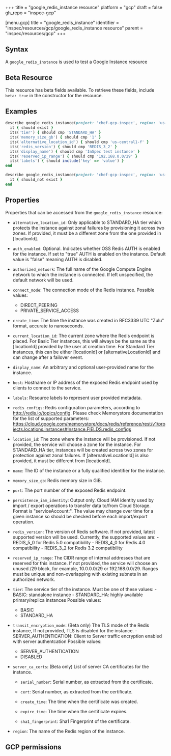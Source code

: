 +++
title = "google_redis_instance resource"
platform = "gcp"
draft = false
gh_repo = "inspec-gcp"

[menu.gcp]
title = "google_redis_instance"
identifier = "inspec/resources/gcp/google_redis_instance resource"
parent = "inspec/resources/gcp"
+++

## Syntax

A `google_redis_instance` is used to test a Google Instance resource


## Beta Resource
This resource has beta fields available. To retrieve these fields, include `beta: true` in the constructor for the resource.

## Examples

```ruby
describe google_redis_instance(project: 'chef-gcp-inspec', region: 'us-central1', name: 'my-redis-cache') do
  it { should exist }
  its('tier') { should cmp 'STANDARD_HA' }
  its('memory_size_gb') { should cmp '1' }
  its('alternative_location_id') { should cmp 'us-central1-f' }
  its('redis_version') { should cmp 'REDIS_3_2' }
  its('display_name') { should cmp 'InSpec test instance' }
  its('reserved_ip_range') { should cmp '192.168.0.0/29' }
  its('labels') { should include('key' => 'value') }
end

describe google_redis_instance(project: 'chef-gcp-inspec', region: 'us-central1', name: 'nonexistent') do
  it { should_not exist }
end
```

## Properties

Properties that can be accessed from the `google_redis_instance` resource:


  * `alternative_location_id`: Only applicable to STANDARD_HA tier which protects the instance against zonal failures by provisioning it across two zones. If provided, it must be a different zone from the one provided in [locationId].

  * `auth_enabled`: Optional. Indicates whether OSS Redis AUTH is enabled for the instance. If set to "true" AUTH is enabled on the instance. Default value is "false" meaning AUTH is disabled.

  * `authorized_network`: The full name of the Google Compute Engine network to which the instance is connected. If left unspecified, the default network will be used.

  * `connect_mode`: The connection mode of the Redis instance.
  Possible values:
    * DIRECT_PEERING
    * PRIVATE_SERVICE_ACCESS

  * `create_time`: The time the instance was created in RFC3339 UTC "Zulu" format, accurate to nanoseconds.

  * `current_location_id`: The current zone where the Redis endpoint is placed. For Basic Tier instances, this will always be the same as the [locationId] provided by the user at creation time. For Standard Tier instances, this can be either [locationId] or [alternativeLocationId] and can change after a failover event.

  * `display_name`: An arbitrary and optional user-provided name for the instance.

  * `host`: Hostname or IP address of the exposed Redis endpoint used by clients to connect to the service.

  * `labels`: Resource labels to represent user provided metadata.

  * `redis_configs`: Redis configuration parameters, according to http://redis.io/topics/config. Please check Memorystore documentation for the list of supported parameters: https://cloud.google.com/memorystore/docs/redis/reference/rest/v1/projects.locations.instances#Instance.FIELDS.redis_configs

  * `location_id`: The zone where the instance will be provisioned. If not provided, the service will choose a zone for the instance. For STANDARD_HA tier, instances will be created across two zones for protection against zonal failures. If [alternativeLocationId] is also provided, it must be different from [locationId].

  * `name`: The ID of the instance or a fully qualified identifier for the instance.

  * `memory_size_gb`: Redis memory size in GiB.

  * `port`: The port number of the exposed Redis endpoint.

  * `persistence_iam_identity`: Output only. Cloud IAM identity used by import / export operations to transfer data to/from Cloud Storage. Format is "serviceAccount:". The value may change over time for a given instance so should be checked before each import/export operation.

  * `redis_version`: The version of Redis software. If not provided, latest supported version will be used. Currently, the supported values are:  - REDIS_5_0 for Redis 5.0 compatibility - REDIS_4_0 for Redis 4.0 compatibility - REDIS_3_2 for Redis 3.2 compatibility

  * `reserved_ip_range`: The CIDR range of internal addresses that are reserved for this instance. If not provided, the service will choose an unused /29 block, for example, 10.0.0.0/29 or 192.168.0.0/29. Ranges must be unique and non-overlapping with existing subnets in an authorized network.

  * `tier`: The service tier of the instance. Must be one of these values:  - BASIC: standalone instance - STANDARD_HA: highly available primary/replica instances
  Possible values:
    * BASIC
    * STANDARD_HA

  * `transit_encryption_mode`: (Beta only) The TLS mode of the Redis instance, If not provided, TLS is disabled for the instance.  - SERVER_AUTHENTICATION: Client to Server traffic encryption enabled with server authentcation
  Possible values:
    * SERVER_AUTHENTICATION
    * DISABLED

  * `server_ca_certs`: (Beta only) List of server CA certificates for the instance.

    * `serial_number`: Serial number, as extracted from the certificate.

    * `cert`: Serial number, as extracted from the certificate.

    * `create_time`: The time when the certificate was created.

    * `expire_time`: The time when the certificate expires.

    * `sha1_fingerprint`: Sha1 Fingerprint of the certificate.

  * `region`: The name of the Redis region of the instance.


## GCP permissions

